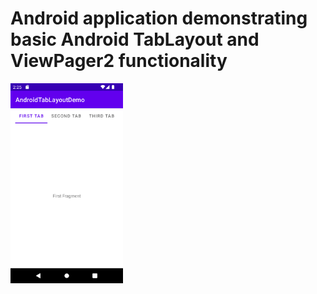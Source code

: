 # Android application demonstrating basic Android TabLayout and ViewPager2 functionality

<img src="screenshots/Screenshot_20220724_142551.png" width="180" height="320">